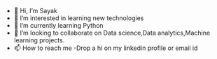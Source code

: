 - 👋 Hi, I’m Sayak
- 👀 I’m interested in learning new technologies
- 🌱 I’m currently learning Python
- 💞️ I’m looking to collaborate on Data science,Data analytics,Machine learning projects.
- 📫 How to reach me -Drop a hi on my linkedin profile or email id

<!---
MSAYAK/MSAYAK is a ✨ special ✨ repository because its `README.md` (this file) appears on your GitHub profile.
You can click the Preview link to take a look at your changes.
--->
